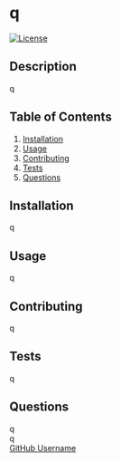 
# q
[![License](https://img.shields.io/badge/License-Apache%202.0-blue.svg)](https://opensource.org/licenses/Apache-2.0)
## Description  
q
## Table of Contents 
1. [Installation](#installation)
2. [Usage](#usage)
3. [Contributing](#contributing)
4. [Tests](#tests)
5. [Questions](#questions)

## Installation
q  
## Usage   
q
## Contributing
q
## Tests 
q
## Questions
q  
q  
[GitHub Username](https://github.com/q)  